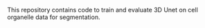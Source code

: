 This repository contains code to train and evaluate 3D Unet on cell organelle data for segmentation.
